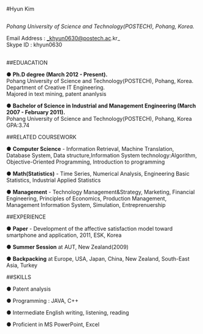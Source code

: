 #Hyun Kim

##    
_Pohang University of Science and Technology(POSTECH), Pohang, Korea._
  
Email Address : _khyun0630@postech.ac.kr_  
Skype ID : khyun0630
##    

##EDUACATION

● **Ph.D degree (March 2012 - Present).**         
Pohang University of Science and Technology(POSTECH), Pohang, Korea.  
Department of Creative IT Engineering.           
Majored in text mining, patent ananlysis

● **Bachelor of Science in Industrial and Management Engineering (March 2007 - February 2011).**      
Pohang University of Science and Technology(POSTECH), Pohang, Korea          
GPA:3.74


##RELATED COURSEWORK

● **Computer Science** - Information Retrieval, Machine Translation, Database System, Data structure,Information System technology:Algorithm, Objective-Oriented Programming, Introduction to programming

● **Math(Statistics)** - Time Series, Numerical Analysis, Engineering Basic Statistics, Industrial Applied Statistics

● **Management** - Technology Management&Strategy, Marketing, Financial Engineering, Principles of Economics, Production Management, Management Information System, Simulation, Entreprenuership


##EXPERIENCE

● **Paper** - 
 Development of the affective satisfaction model toward smartphone and application, 2011, ESK, Korea

● **Summer Session** at AUT, New Zealand(2009)

● **Backpacking** at Europe, USA, Japan, China, New Zealand, South-East Asia, Turkey   



##SKILLS

● Patent analysis

● Programming : JAVA, C++

● Intermediate English writing, listening, reading

● Proficient in MS PowerPoint, Excel

